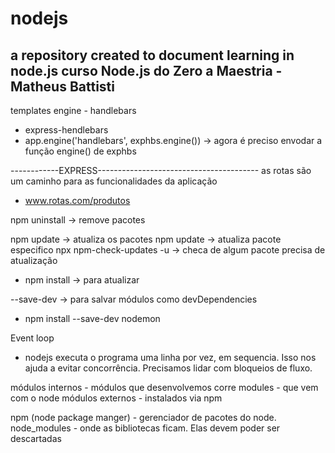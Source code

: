 # nodejs
a repository created to document learning in node.js
 curso Node.js do Zero a Maestria - Matheus Battisti
---------------------------------------------------------------------------------



templates engine - handlebars
- express-hendlebars
- app.engine('handlebars', exphbs.engine())
    -> agora é preciso envodar a função engine() de exphbs

------------EXPRESS----------------------------------------
as rotas são um caminho para as funcionalidades da aplicação
- www.rotas.com/produtos

npm uninstall -> remove pacotes

npm update -> atualiza os pacotes
npm update <nome-do-pacote> -> atualiza pacote especifico
npx npm-check-updates -u -> checa de algum pacote precisa de atualização
- npm install -> para atualizar

--save-dev -> para salvar módulos como devDependencies
- npm install --save-dev nodemon


Event loop
- nodejs executa o programa uma linha por vez, em sequencia. Isso nos ajuda a evitar concorrência. Precisamos lidar com bloqueios de fluxo.

módulos internos - módulos que desenvolvemos
corre modules - que vem com o node
módulos externos - instalados via npm

npm (node package manger) - gerenciador de pacotes do node.
node_modules - onde as bibliotecas ficam. Elas devem poder ser descartadas

